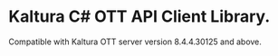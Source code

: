 # Kaltura C# OTT API Client Library.
Compatible with Kaltura OTT server version 8.4.4.30125 and above.
